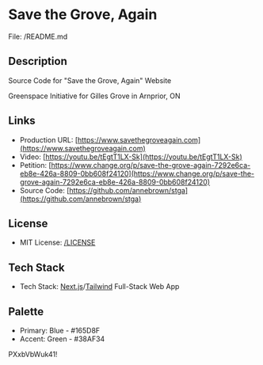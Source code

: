 # Save the Grove, Again

File: /README.md

## Description

Source Code for "Save the Grove, Again" Website 

Greenspace Initiative for Gilles Grove in Arnprior, ON

## Links

- Production URL: [https://www.savethegroveagain.com](https://www.savethegroveagain.com)
- Video: [https://youtu.be/tEgtT1LX-Sk](https://youtu.be/tEgtT1LX-Sk)
- Petition: [https://www.change.org/p/save-the-grove-again-7292e6ca-eb8e-426a-8809-0bb608f24120](https://www.change.org/p/save-the-grove-again-7292e6ca-eb8e-426a-8809-0bb608f24120)
- Source Code: [https://github.com/annebrown/stga](https://github.com/annebrown/stga)

## License

- MIT License: [/LICENSE](/LICENSE)

## Tech Stack

- Tech Stack: [Next.js](https://nextjs.org/)/[Tailwind](https://tailwindcss.com/) Full-Stack Web App

## Palette

- Primary: Blue - #165D8F
- Accent: Green - #38AF34

PXxbVbWuk41!
